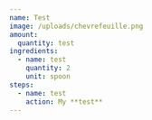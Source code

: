 ```yaml
---
name: Test
image: /uploads/chevrefeuille.png
amount:
  quantity: test
ingredients:
  - name: test
    quantity: 2
    unit: spoon
steps:
  - name: test
    action: My **test**
---
```

